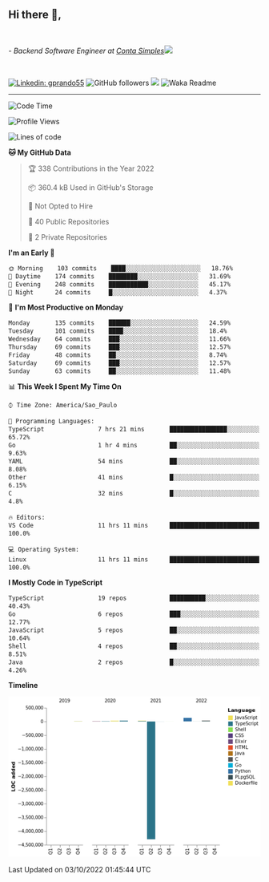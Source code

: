 <h2>Hi there  👋,</h2> </br>

<p><em>- Backend Software Engineer at <a href="https://contasimples.com">Conta Simples</a><img src="https://media.giphy.com/media/WUlplcMpOCEmTGBtBW/giphy.gif" width="30"> 
</em></p></br>


[![Linkedin: gprando55](https://img.shields.io/badge/-gprando55-blue?style=flat-square&logo=Linkedin&logoColor=white&link=https://www.linkedin.com/in/gprando55/)](https://www.linkedin.com/in/gprando55)
![GitHub followers](https://img.shields.io/github/followers/gprando55?label=Follow&style=social)
![](https://visitor-badge.glitch.me/badge?page_id=gprando55.gprando55)
![Waka Readme](https://github.com/gprando55/gprando55/workflows/Waka%20Readme/badge.svg)

---
<!--START_SECTION:waka-->
![Code Time](http://img.shields.io/badge/Code%20Time-2%2C048%20hrs%206%20mins-blue)

![Profile Views](http://img.shields.io/badge/Profile%20Views-5-blue)

![Lines of code](https://img.shields.io/badge/From%20Hello%20World%20I%27ve%20Written--4%20Million%20lines%20of%20code-blue)

**🐱 My GitHub Data** 

> 🏆 338 Contributions in the Year 2022
 > 
> 📦 360.4 kB Used in GitHub's Storage 
 > 
> 🚫 Not Opted to Hire
 > 
> 📜 40 Public Repositories 
 > 
> 🔑 2 Private Repositories  
 > 
**I'm an Early 🐤** 

```text
🌞 Morning    103 commits    ████░░░░░░░░░░░░░░░░░░░░░   18.76% 
🌆 Daytime    174 commits    ████████░░░░░░░░░░░░░░░░░   31.69% 
🌃 Evening    248 commits    ███████████░░░░░░░░░░░░░░   45.17% 
🌙 Night      24 commits     █░░░░░░░░░░░░░░░░░░░░░░░░   4.37%

```
📅 **I'm Most Productive on Monday** 

```text
Monday       135 commits    ██████░░░░░░░░░░░░░░░░░░░   24.59% 
Tuesday      101 commits    ████░░░░░░░░░░░░░░░░░░░░░   18.4% 
Wednesday    64 commits     ███░░░░░░░░░░░░░░░░░░░░░░   11.66% 
Thursday     69 commits     ███░░░░░░░░░░░░░░░░░░░░░░   12.57% 
Friday       48 commits     ██░░░░░░░░░░░░░░░░░░░░░░░   8.74% 
Saturday     69 commits     ███░░░░░░░░░░░░░░░░░░░░░░   12.57% 
Sunday       63 commits     ██░░░░░░░░░░░░░░░░░░░░░░░   11.48%

```


📊 **This Week I Spent My Time On** 

```text
⌚︎ Time Zone: America/Sao_Paulo

💬 Programming Languages: 
TypeScript               7 hrs 21 mins       ████████████████░░░░░░░░░   65.72% 
Go                       1 hr 4 mins         ██░░░░░░░░░░░░░░░░░░░░░░░   9.63% 
YAML                     54 mins             ██░░░░░░░░░░░░░░░░░░░░░░░   8.08% 
Other                    41 mins             █░░░░░░░░░░░░░░░░░░░░░░░░   6.15% 
C                        32 mins             █░░░░░░░░░░░░░░░░░░░░░░░░   4.8%

🔥 Editors: 
VS Code                  11 hrs 11 mins      █████████████████████████   100.0%

💻 Operating System: 
Linux                    11 hrs 11 mins      █████████████████████████   100.0%

```

**I Mostly Code in TypeScript** 

```text
TypeScript               19 repos            ██████████░░░░░░░░░░░░░░░   40.43% 
Go                       6 repos             ███░░░░░░░░░░░░░░░░░░░░░░   12.77% 
JavaScript               5 repos             ██░░░░░░░░░░░░░░░░░░░░░░░   10.64% 
Shell                    4 repos             ██░░░░░░░░░░░░░░░░░░░░░░░   8.51% 
Java                     2 repos             █░░░░░░░░░░░░░░░░░░░░░░░░   4.26%

```


**Timeline**

![Chart not found](https://raw.githubusercontent.com/gprando55/gprando55/master/charts/bar_graph.png) 


 Last Updated on 03/10/2022 01:45:44 UTC
<!--END_SECTION:waka-->
